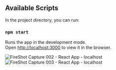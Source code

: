 
## Available Scripts

In the project directory, you can run:

### `npm start`

Runs the app in the development mode.\
Open [http://localhost:3000](http://localhost:3000) to view it in the browser.

![FireShot Capture 002 - React App - localhost](https://github.com/Nedbailova/Vacuum/assets/155955887/0592e6f8-0a64-4c54-9a9f-4380aa1e9fc6)
![FireShot Capture 003 - React App - localhost](https://github.com/Nedbailova/Vacuum/assets/155955887/8627caab-8b62-4c8b-a5cf-fb59140a008e)
